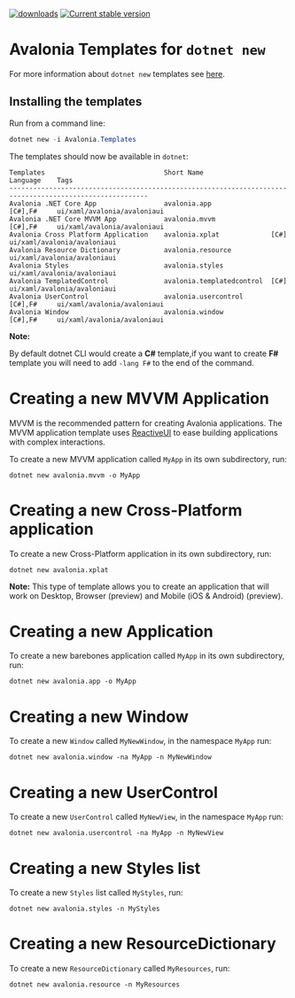[![downloads](https://img.shields.io/nuget/dt/avalonia.templates)](https://www.nuget.org/packages/Avalonia.Templates/)
[![Current stable version](https://img.shields.io/nuget/v/Avalonia.Templates.svg)](https://www.nuget.org/packages/Avalonia.Templates/)
# Avalonia Templates for `dotnet new`

For more information about `dotnet new` templates see [here](https://blogs.msdn.microsoft.com/dotnet/2017/04/02/how-to-create-your-own-templates-for-dotnet-new/).

## Installing the templates

Run from a command line:

```powershell
dotnet new -i Avalonia.Templates
```

The templates should now be available in `dotnet`:

```
Templates                              Short Name                 Language    Tags
---------------------------------------------------------------------------------------------------------
Avalonia .NET Core App                 avalonia.app               [C#],F#     ui/xaml/avalonia/avaloniaui
Avalonia .NET Core MVVM App            avalonia.mvvm              [C#],F#     ui/xaml/avalonia/avaloniaui
Avalonia Cross Platform Application    avalonia.xplat             [C#]        ui/xaml/avalonia/avaloniaui
Avalonia Resource Dictionary           avalonia.resource                      ui/xaml/avalonia/avaloniaui
Avalonia Styles                        avalonia.styles                        ui/xaml/avalonia/avaloniaui
Avalonia TemplatedControl              avalonia.templatedcontrol  [C#]        ui/xaml/avalonia/avaloniaui
Avalonia UserControl                   avalonia.usercontrol       [C#],F#     ui/xaml/avalonia/avaloniaui
Avalonia Window                        avalonia.window            [C#],F#     ui/xaml/avalonia/avaloniaui
```

**Note:**

By default dotnet CLI would create a **C#** template,if you want to create **F#** template you will need to add ```-lang F#``` to the end of the command.

# Creating a new MVVM Application

MVVM is the recommended pattern for creating Avalonia applications. The MVVM application template
uses [ReactiveUI](https://reactiveui.net/) to ease building applications with complex interactions.

To create a new MVVM application called `MyApp` in its own subdirectory, run:

```
dotnet new avalonia.mvvm -o MyApp
```
# Creating a new Cross-Platform application

To create a new Cross-Platform application in its own subdirectory, run:

```
dotnet new avalonia.xplat 
```
**Note:**
This type of template allows you to create an application that will work on Desktop, Browser (preview) and Mobile (iOS & Android) (preview).

# Creating a new Application

To create a new barebones application called `MyApp` in its own subdirectory, run:

```
dotnet new avalonia.app -o MyApp
```

# Creating a new Window

To create a new `Window` called `MyNewWindow`, in the namespace `MyApp` run:

```
dotnet new avalonia.window -na MyApp -n MyNewWindow
```

# Creating a new UserControl

To create a new `UserControl` called `MyNewView`, in the namespace `MyApp` run:

```
dotnet new avalonia.usercontrol -na MyApp -n MyNewView
```

# Creating a new Styles list

To create a new `Styles` list called `MyStyles`, run:

```
dotnet new avalonia.styles -n MyStyles
```

# Creating a new ResourceDictionary

To create a new `ResourceDictionary` called `MyResources`, run:

```
dotnet new avalonia.resource -n MyResources
```
